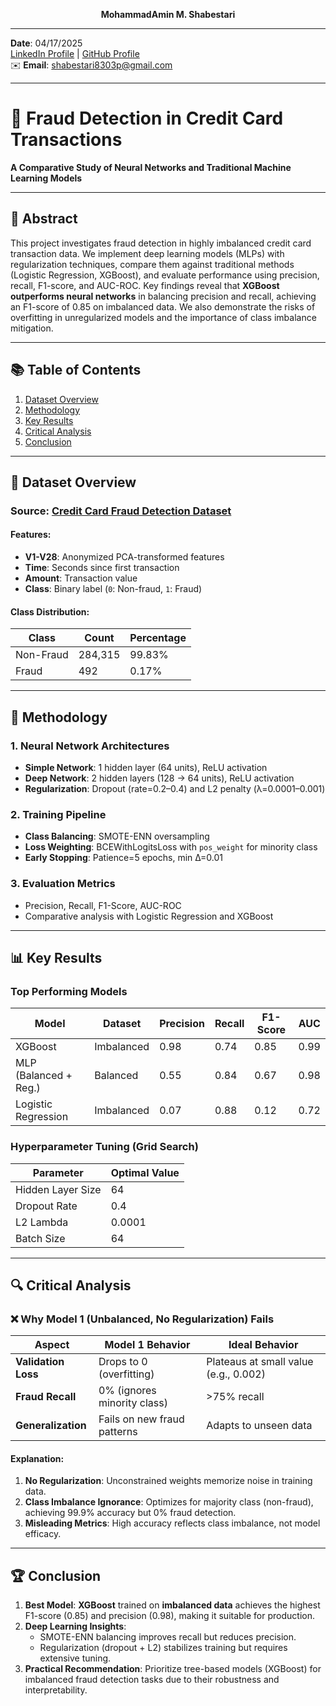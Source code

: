 <p align="center"><strong> MohammadAmin M. Shabestari </strong></p>

---

**Date**: 04/17/2025  
[LinkedIn Profile](https://www.linkedin.com/in/mohammadamin-shabestari) | [GitHub Profile](https://github.com/Msh8303)  
✉️ **Email**: shabestari8303p@gmail.com  

---

# 🏦 Fraud Detection in Credit Card Transactions  
**A Comparative Study of Neural Networks and Traditional Machine Learning Models**

---

## 📜 Abstract  
This project investigates fraud detection in highly imbalanced credit card transaction data. We implement deep learning models (MLPs) with regularization techniques, compare them against traditional methods (Logistic Regression, XGBoost), and evaluate performance using precision, recall, F1-score, and AUC-ROC. Key findings reveal that **XGBoost outperforms neural networks** in balancing precision and recall, achieving an F1-score of 0.85 on imbalanced data. We also demonstrate the risks of overfitting in unregularized models and the importance of class imbalance mitigation.

---

## 📚 Table of Contents  
1. [Dataset Overview](#-dataset-overview)  
2. [Methodology](#-methodology)  
3. [Key Results](#-key-results)  
4. [Critical Analysis](#-critical-analysis)  
5. [Conclusion](#-conclusion)  

---

## 🏦 Dataset Overview  
### **Source**: [Credit Card Fraud Detection Dataset](https://www.kaggle.com/datasets/mlg-ulb/creditcardfraud)  
#### **Features**:  
- **V1-V28**: Anonymized PCA-transformed features  
- **Time**: Seconds since first transaction  
- **Amount**: Transaction value  
- **Class**: Binary label (`0`: Non-fraud, `1`: Fraud)  

#### **Class Distribution**:  
| Class      | Count    | Percentage |  
|------------|----------|------------|  
| Non-Fraud  | 284,315  | 99.83%     |  
| Fraud      | 492      | 0.17%      |  

---

## 🧠 Methodology  
### 1. **Neural Network Architectures**  
- **Simple Network**: 1 hidden layer (64 units), ReLU activation  
- **Deep Network**: 2 hidden layers (128 → 64 units), ReLU activation  
- **Regularization**: Dropout (rate=0.2–0.4) and L2 penalty (λ=0.0001–0.001)  

### 2. **Training Pipeline**  
- **Class Balancing**: SMOTE-ENN oversampling  
- **Loss Weighting**: BCEWithLogitsLoss with `pos_weight` for minority class  
- **Early Stopping**: Patience=5 epochs, min Δ=0.01  

### 3. **Evaluation Metrics**  
- Precision, Recall, F1-Score, AUC-ROC  
- Comparative analysis with Logistic Regression and XGBoost  

---

## 📊 Key Results  
### **Top Performing Models**  
| Model                 | Dataset     | Precision | Recall | F1-Score | AUC   |  
|-----------------------|-------------|-----------|--------|----------|-------|  
| XGBoost               | Imbalanced  | 0.98      | 0.74   | 0.85     | 0.99  |  
| MLP (Balanced + Reg.) | Balanced    | 0.55      | 0.84   | 0.67     | 0.98  |  
| Logistic Regression   | Imbalanced  | 0.07      | 0.88   | 0.12     | 0.72  |  

### **Hyperparameter Tuning (Grid Search)**  
| Parameter         | Optimal Value |  
|-------------------|---------------|  
| Hidden Layer Size | 64            |  
| Dropout Rate      | 0.4           |  
| L2 Lambda         | 0.0001        |  
| Batch Size        | 64            |  

---

## 🔍 Critical Analysis  
### ❌ **Why Model 1 (Unbalanced, No Regularization) Fails**  
| Aspect               | Model 1 Behavior                | Ideal Behavior                  |  
|----------------------|----------------------------------|---------------------------------|  
| **Validation Loss**  | Drops to 0 (overfitting)        | Plateaus at small value (e.g., 0.002) |  
| **Fraud Recall**     | 0% (ignores minority class)     | >75% recall                     |  
| **Generalization**   | Fails on new fraud patterns     | Adapts to unseen data           |  

#### **Explanation**:  
1. **No Regularization**: Unconstrained weights memorize noise in training data.  
2. **Class Imbalance Ignorance**: Optimizes for majority class (non-fraud), achieving 99.9% accuracy but 0% fraud detection.  
3. **Misleading Metrics**: High accuracy reflects class imbalance, not model efficacy.  

---

## 🏆 Conclusion  
1. **Best Model**: **XGBoost** trained on **imbalanced data** achieves the highest F1-score (0.85) and precision (0.98), making it suitable for production.  
2. **Deep Learning Insights**:  
   - SMOTE-ENN balancing improves recall but reduces precision.  
   - Regularization (dropout + L2) stabilizes training but requires extensive tuning.  
3. **Practical Recommendation**: Prioritize tree-based models (XGBoost) for imbalanced fraud detection tasks due to their robustness and interpretability.  
